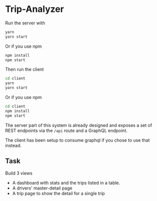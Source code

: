 # Trip-Analyzer

Run the server with

```bash
yarn
yarn start
```

Or if you use npm

```bash
npm install
npm start
```

Then run the client

```bash
cd client
yarn
yarn start
```

Or if you use npm

```bash
cd client
npm install
npm start
```

The server part of this system is already designed and exposes a set of REST endpoints via the `/api` route and a GraphQL endpoint.

The client has been setup to consume graphql if you chose to use that instead.

## Task

Build 3 views

- A dashboard with stats and the trips listed in a table.
- A drivers' master-detail page
- A trip page to show the detail for a single trip
